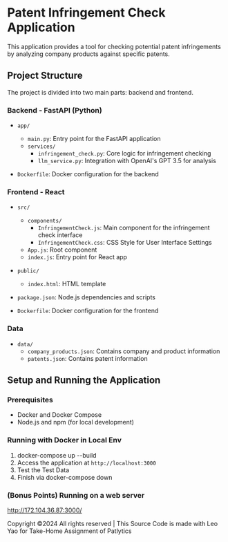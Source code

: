 # Patent Infringement Check Application

This application provides a tool for checking potential patent infringements by analyzing company products against specific patents.

## Project Structure

The project is divided into two main parts: backend and frontend.

### Backend - FastAPI (Python)

- `app/`
  - `main.py`: Entry point for the FastAPI application
  - `services/`
    - `infringement_check.py`: Core logic for infringement checking
    - `llm_service.py`: Integration with OpenAI's GPT 3.5 for analysis

- `Dockerfile`: Docker configuration for the backend

### Frontend - React 

- `src/`
  - `components/`
    - `InfringementCheck.js`: Main component for the infringement check interface
    - `InfringementCheck.css`: CSS Style for User Interface Settings
  - `App.js`: Root component
  - `index.js`: Entry point for React app

- `public/`
  - `index.html`: HTML template

- `package.json`: Node.js dependencies and scripts
- `Dockerfile`: Docker configuration for the frontend

### Data

- `data/`
  - `company_products.json`: Contains company and product information
  - `patents.json`: Contains patent information

## Setup and Running the Application

### Prerequisites

- Docker and Docker Compose
- Node.js and npm (for local development)

### Running with Docker in Local Env

1. docker-compose up --build
2. Access the application at `http://localhost:3000`
3. Test the Test Data
4. Finish via docker-compose down 

### (Bonus Points) Running on a web server
http://172.104.36.87:3000/


Copyright ©2024 All rights reserved | This Source Code is made with Leo Yao for Take-Home Assignment of Patlytics